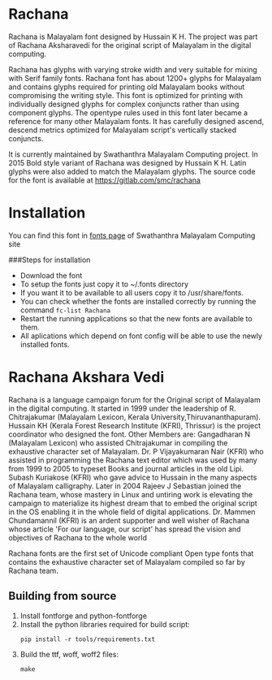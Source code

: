 Rachana
=======

Rachana is Malayalam font designed by Hussain K H. The project was part of Rachana Aksharavedi for the original script of Malayalam in the digital computing. 

Rachana has glyphs with varying stroke width and very suitable for mixing with Serif family fonts. Rachana font has about 1200+ glyphs for Malayalam and contains glyphs required for printing old Malayalam books without compromising the writing style. This font is optimized for printing with individually designed glyphs for complex conjuncts rather than using component glyphs. The opentype rules used in this font later became a reference for many other Malayalam fonts. It has carefully designed ascend, descend metrics optimized for Malayalam script's vertically stacked conjuncts.

It is currently maintained by Swathanthra Malayalam Computing project. In 2015 Bold style variant of Rachana was designed by Hussain K H. Latin glyphs were also added to match the Malayalam glyphs. The source code for the font is available at https://gitlab.com/smc/rachana

Installation
==========
You can find this font in [fonts page](http://smc.org.in/fonts/) of Swathanthra Malayalam Computing site

###Steps for installation

* Download the font
* To setup the fonts just copy it to ~/.fonts directory 
* If you want it to be available to all users copy it to /usr/share/fonts.
* You can check whether the fonts are installed correctly by running the command ```fc-list Rachana ``` 
* Restart the running applications so that the new fonts are available to them.
* All aplications which depend on font config will be able to use the newly installed fonts.

Rachana Akshara Vedi
=================
Rachana is a language campaign forum for the Original script of Malayalam in the digital computing. 
It started in 1999 under the leadership of R. Chitrajakumar (Malayalam Lexicon, Kerala University,Thiruvananthapuram). Hussain KH (Kerala Forest Research Institute (KFRI), Thrissur) is the project coordinator who designed the font. Other Members are:  Gangadharan N (Malayalam Lexicon) who assisted Chitrajakumar in compiling the exhaustive character set of Malayalam. Dr. P Vijayakumaran Nair (KFRI) who assisted in programming the Rachana text editor which was used by many from 1999 to 2005 to typeset Books and journal articles in the old Lipi. Subash Kuriakose (KFRI) who gave advice to Hussain in the many aspects of Malayalam calligraphy. Later in 2004 Rajeev J Sebastian joined the Rachana team, whose mastery in Linux and untiring work is elevating the campaign to materialize its highest dream that to embed the original script in the OS enabling it in the whole field of digital applications. Dr. Mammen Chundamannil (KFRI) is an ardent supporter and well wisher of Rachana whose article 'For our language, our script' has spread the vision and objectives of Rachana to the whole world

Rachana fonts are the first set of Unicode compliant Open type fonts that contains the exhaustive character set of Malayalam compiled so far by Rachana team.


Building from source
--------------------
1. Install fontforge and python-fontforge
2. Install the python libraries required for build script:
    ```
    pip install -r tools/requirements.txt
    ```
3. Build the ttf, woff, woff2 files: 
   ``` 
   make
   ```